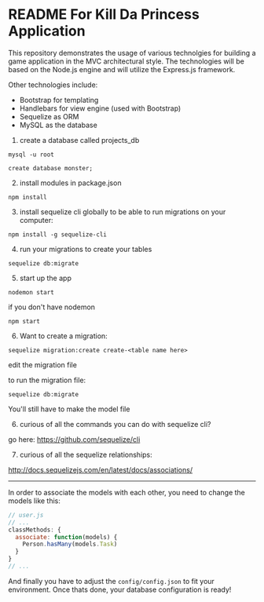 # README For Kill Da Princess Application

This repository demonstrates the usage of various technolgies for building a game application in the MVC architectural style. The technologies will be based on the Node.js engine and will utilize the Express.js framework.

Other technologies include:

- Bootstrap for templating
- Handlebars for view engine (used with Bootstrap)
- Sequelize as ORM
- MySQL as the database

1. create a database called projects_db

`mysql -u root`

`create database monster;`

2. install modules in package.json

`npm install`

3. install sequelize cli globally to be able to run migrations on your computer:

`npm install -g sequelize-cli`

4. run your migrations to create your tables

`sequelize db:migrate`

5. start up the app

`nodemon start`

if you don't have nodemon

`npm start`

6. Want to create a migration:

`sequelize migration:create create-<table name here>`

edit the migration file

to run the migration file:

`sequelize db:migrate`

You'll still have to make the model file

6. curious of all the commands you can do with sequelize cli?

go here: https://github.com/sequelize/cli

7. curious of all the sequelize relationships:

http://docs.sequelizejs.com/en/latest/docs/associations/

-----

In order to associate the models with each other, you need to change the models
like this:

```js
// user.js
// ...
classMethods: {
  associate: function(models) {
    Person.hasMany(models.Task)
  }
}
// ...
```

And finally you have to adjust the `config/config.json` to fit your environment.
Once thats done, your database configuration is ready!
